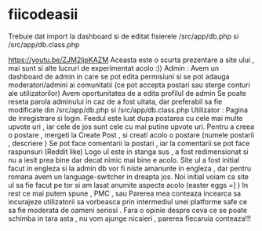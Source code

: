 # fiicodeasii
Trebuie dat import la dashboard si de editat fisierele /src/app/db.php si /src/app/db.class.php

https://youtu.be/ZJM2ljpKAZM Aceasta este o scurta prezentare a site ului , mai sunt si alte lucruri de experimentat acolo :))
Admin : Avem un dashboard de admin in care se pot edita permisiuni si se pot adauga moderatori/admini ai comunitatii (ce pot accepta postari sau sterge conturi ale utilizatorilor)
Avem oportunitatea de a edita profilul de admin
Se poate reseta parola adminului in caz de a fost uitata, dar preferabil sa fie modificate din /src/app/db.php si /src/app/db.class.php
Utilizator : Pagina de inregistrare si login.
Feedul este luat dupa postarea cu cele mai multe upvote uri , iar cele de jos sunt cele cu mai putine upvote uri.
Pentru a creea o postare , mergeti la Create Post , si creati acolo o postare (numele postarii , descriere )
Se pot face comentarii la postari , iar la comentarii se pot face raspunsuri (Reddit like)
Logo ul este in stanga sus , a fost redimensionat si nu a iesit prea bine dar decat nimic mai bine e acolo. Site ul a fost initial facut in engleza si la admin db vor fi niste amanunte in engleza , dar pentru romana avem un language-switcher in dreapta jos. Noi initial voiam ca site ul sa fie facut pe tor si am lasat anumite aspecte acolo (easter eggs =] ) In rest ce mai putem spune , PMC , sau Parerea mea conteaza incearca sa incurajeze utilizatorii sa vorbeasca prin intermediul unei platforme safe ce sa fie moderata de oameni seriosi . Fara o opinie despre ceva ce se poate schimba in tara asta , nu vom ajunge nicaieri , parerea fiecaruia conteaza!!!
